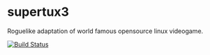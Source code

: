 # supertux3

Roguelike adaptation of world famous opensource linux videogame.

[![Build Status](https://travis-ci.org/myutman/supertux3.svg?branch=master)](https://travis-ci.org/myutman/supertux3)
